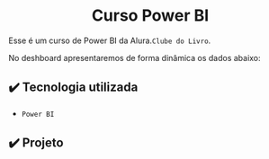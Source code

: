 <h1 align="center"> Curso Power BI </h1>

Esse é um curso de Power BI da Alura.``Clube do Livro``.

No deshboard apresentaremos de forma dinâmica os dados abaixo:


## ✔️ Tecnologia utilizada

- ``Power BI``


## ✔️ Projeto
